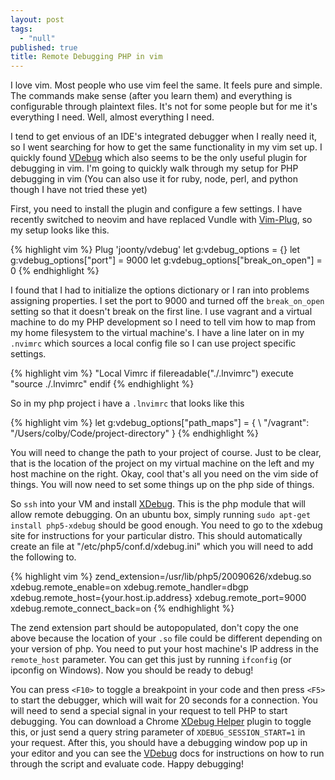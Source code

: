 ```yaml
---
layout: post
tags: 
  - "null"
published: true
title: Remote Debugging PHP in vim
---
```



I love vim. Most people who use vim feel the same. It feels pure and simple. The commands make sense (after you learn them) and everything is configurable through plaintext files. It's not for some people but for me it's everything I need. Well, almost everything I need.

I tend to get envious of an IDE's integrated debugger when I really need it, so I went searching for how to get the same functionality in my vim set up. I quickly found [VDebug](https://github.com/joonty/vdebug) which also seems to be the only useful plugin for debugging in vim. I'm going to quickly walk through my setup for PHP debugging in vim (You can also use it for ruby, node, perl, and python though I have not tried these yet)

First, you need to install the plugin and configure a few settings. I have recently switched to neovim and have replaced Vundle with [Vim-Plug](https://github.com/junegunn/vim-plug), so my setup looks like this.

{% highlight vim %}
Plug 'joonty/vdebug'
let g:vdebug_options = {}
let g:vdebug_options["port"] = 9000
let g:vdebug_options["break_on_open"] = 0
{% endhighlight %}


I found that I had to initialize the options dictionary or I ran into problems assigning properties. I set the port to 9000 and turned off the `break_on_open` setting so that it doesn't break on the first line. I use vagrant and a virtual machine to do my PHP development so I need to tell vim how to map from my home filesystem to the virtual machine's. I have a line later on in my `.nvimrc` which sources a local config file so I can use project specific settings. 

{% highlight vim %}
"Local Vimrc
if filereadable("./.lnvimrc")
    execute "source ./.lnvimrc"
endif
{% endhighlight %}


So in my php project i have a `.lnvimrc` that looks like this

{% highlight vim %}
let g:vdebug_options["path_maps"] = {
\    "/vagrant": "/Users/colby/Code/project-directory"
\}
{% endhighlight %}


You will need to change the path to your project of course. Just to be clear, that is the location of the project on my virtual machine on the left and my host machine on the right. Okay, cool that's all you need on the vim side of things. You will now need to set some things up on the php side of things.

So `ssh` into your VM and install [XDebug](http://xdebug.org/). This is the php module that will allow remote debugging. On an ubuntu box, simply running `sudo apt-get install php5-xdebug` should be good enough. You need to go to the xdebug site for instructions for your particular distro. This should automatically create an file at "/etc/php5/conf.d/xdebug.ini" which you will need to add the following to.

{% highlight vim %}
zend_extension=/usr/lib/php5/20090626/xdebug.so
xdebug.remote_enable=on
xdebug.remote_handler=dbgp
xdebug.remote_host={your.host.ip.address}
xdebug.remote_port=9000
xdebug.remote_connect_back=on
{% endhighlight %}


The zend extension part should be autopopulated, don't copy the one above because the location of your `.so` file could be different depending on your version of php. You need to put your host machine's IP address in the `remote_host` parameter. You can get this just by running `ifconfig` (or ipconfig on Windows). Now you should be ready to debug! 

You can press `<F10>` to toggle a breakpoint in your code and then press `<F5>` to start the debugger, which will wait for 20 seconds for a connection. You will need to send a special signal in your request to tell PHP to start debugging. You can download a Chrome [XDebug Helper](https://chrome.google.com/webstore/detail/xdebug-helper/eadndfjplgieldjbigjakmdgkmoaaaoc?hl=en) plugin to toggle this, or just send a query string parameter of `XDEBUG_SESSION_START=1` in your request. After this, you should have a debugging window pop up in your editor and you can see the [VDebug](https://github.com/joonty/vdebug) docs for instructions on how to run through the script and evaluate code. Happy debugging!
